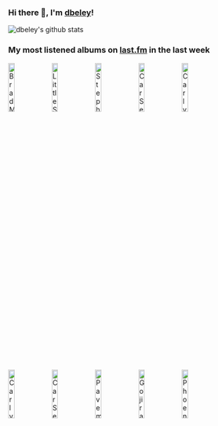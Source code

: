 ### Hi there 👋, I'm [dbeley](https://dbeley.ovh/en)!

![dbeley's github stats](https://github-readme-stats.vercel.app/api?username=dbeley)

### My most listened albums on [last.fm](https://www.last.fm/user/d_beley) in the last week

[<img src='https://lastfm.freetls.fastly.net/i/u/300x300/f0e75db489c7751d04384b390539e679.jpg' width='16%' height='16%' alt='Brad Mehldau - Mon chien Stupide (Bande originale du film)'>](https://www.last.fm/music/brad%2bmehldau/mon%2bchien%2bstupide%2b%2528bande%2boriginale%2bdu%2bfilm%2529)&nbsp;
[<img src='https://lastfm.freetls.fastly.net/i/u/300x300/592ce13b8d7cfee26e13692b3c6985e8.jpg' width='16%' height='16%' alt='Little Simz - Sometimes I Might Be Introvert'>](https://www.last.fm/music/little%2bsimz/sometimes%2bi%2bmight%2bbe%2bintrovert)&nbsp;
[<img src='https://lastfm.freetls.fastly.net/i/u/300x300/69247e1ff6ed857de82f4c27c3e2554a.jpg' width='16%' height='16%' alt='Stephen Malkmus & The Jicks - Sparkle Hard'>](https://www.last.fm/music/stephen%2bmalkmus%2b%2526%2bthe%2bjicks/sparkle%2bhard)&nbsp;
[<img src='https://lastfm.freetls.fastly.net/i/u/300x300/d604c0010c0c839da18d8c51b708df48.png' width='16%' height='16%' alt='Car Seat Headrest - Teens Of Denial'>](https://www.last.fm/music/car%2bseat%2bheadrest/teens%2bof%2bdenial)&nbsp;
[<img src='https://lastfm.freetls.fastly.net/i/u/300x300/108dc6072923e7fbba346b96f7b68bd5.jpg' width='16%' height='16%' alt='Carly Rae Jepsen - Emotion (Deluxe Expanded Edition)'>](https://www.last.fm/music/carly%2brae%2bjepsen/emotion%2b%2528deluxe%2bexpanded%2bedition%2529)&nbsp;
<br>
[<img src='https://lastfm.freetls.fastly.net/i/u/300x300/1368322c865c574925ee1dc0dd2513b6.png' width='16%' height='16%' alt='Carly Rae Jepsen - Dedicated Side B'>](https://www.last.fm/music/carly%2brae%2bjepsen/dedicated%2bside%2bb)&nbsp;
[<img src='https://lastfm.freetls.fastly.net/i/u/300x300/1cae22b83302782ddf3738fb7baf6954.png' width='16%' height='16%' alt='Car Seat Headrest - Twin Fantasy (Face to Face)'>](https://www.last.fm/music/car%2bseat%2bheadrest/twin%2bfantasy%2b%2528face%2bto%2bface%2529)&nbsp;
[<img src='https://lastfm.freetls.fastly.net/i/u/300x300/7fab1024a5904669c640610baf2c6ec8.png' width='16%' height='16%' alt='Pavement - Wowee Zowee'>](https://www.last.fm/music/pavement/wowee%2bzowee)&nbsp;
[<img src='https://lastfm.freetls.fastly.net/i/u/300x300/4750c900c8b7b9e945e020e7400396f1.jpg' width='16%' height='16%' alt='Gojira - Fortitude'>](https://www.last.fm/music/gojira/fortitude)&nbsp;
[<img src='https://lastfm.freetls.fastly.net/i/u/300x300/b06defa449863fea6a78434c268dff47.jpg' width='16%' height='16%' alt='Phoenix - Wolfgang Amadeus Phoenix'>](https://www.last.fm/music/phoenix/wolfgang%2bamadeus%2bphoenix)&nbsp;
<br>
